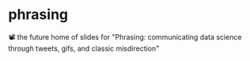 # phrasing
📽 the future home of slides for "Phrasing: communicating data science through tweets, gifs, and classic misdirection"
